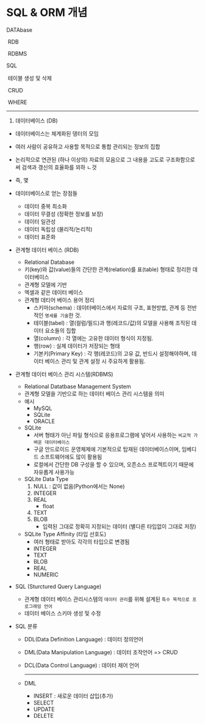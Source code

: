 # SQL & ORM 개념

DATAbase

​	RDB

​	RDBMS

SQL

​	테이블 생성 및 삭제

​	CRUD

​	WHERE



---

1. 데이터베이스 (DB)

- 데이터베이스는 체계화된 뎅터의 모임
- 여러 사람이 공유하고 사용할 목적으로 통합 관리되는 정보의 집합
- 논리적으로 연관된 (하나 이상의) 자료의 모음으로 그 내용을 고도로 구조화함으로써 검색과 갱신의 효율화를 꾀하 ㄴ것
- 즉, 몇
- 데이터베이스로 얻는 장점들
  - 데이터 중복 최소화
  - 데이터 무결성 (정확한 정보를 보장)
  - 데이터 일관성
  - 데이터 독립성 (물리적/논리적)
  - 데이터 표준화
- 관계형 데이터 베이스 (RDB)
  - Relational Database
  - 키(key)와 값(value)들의 간단한 관계(relation)를 표(table) 형태로 정리한 데이터베이스
  - 관계형 모델에 기반
  - 엑셀과 같은 데이터 베이스
  - 관계형 데티어 베이스 용어 정리
    - 스키마(schema) : 데이터베이스에서 자료의 구조, 표현방법, 관계 등 전반적인 `명세를 기술`한 것.
    - 테이블(tabel) : 열(컬럼/필드)과 행(레코드/값)의 모델을 사용해 조직된 데이터 요소들의 집합
    - 열(column) : 각 열에는 고유한 데이터 형식이 지정됨.
    - 행(row) : 실제 데이터가 저장되는 형태
    - 기본키(Primary Key) : 각 행(레코드)의 고유 값, 반드시 설정해야하며, 데이터 베이스 관리 및 관계 설정 시 주요하게 활용됨.
- 관계형 데이터 베이스 관리 시스템(RDBMS)
  - Relational Datatbase Management System
  - 관계형 모델을 기반으로 하는 데이터 베이스 관리 시스템을 의미
  - 예시
    - MySQL
    - SQLite
    - ORACLE
  - SQLite
    - 서버 형태가 아닌 파일 형식으로 응용프로그램에 넣어서 사용하는 `비교적 가벼운 데이터베이스`
    - 구글 안드로이드 운영체제에 기본적으로 탑재된 데이터베이스이며, 임베디드 소프트웨어에도 많이 활용됨
    - 로컬에서 간단한 DB 구성을 할 수 있으며, 오픈소스 프로젝트이기 때문에 자유롭게 사용가능
  - SQLite Data Type
    1. NULL : 값이 없음(Python에서는 None)
    2. INTEGER
    3. REAL
       - float
    4. TEXT
    5. BLOB
       - 입력된 그대로 정확히 지정되는 데이터 (별다른 타입없이 그대로 저장)
  - SQLite Type Affinity (타입 선호도)
    - 여러 형태로 받아도 각각의 타입으로 변경됨
    - INTEGER
    - TEXT
    - BLOB
    - REAL
    - NUMERIC

- SQL (Sturctured Query Language)

  - 관계형 데이터 베이스 관리시스템의 `데이터 관리`를 위해 설계된 `특수 목적으로 프로그래밍 언어`
  - 데이터 베이스 스키마 생성 및 수정

- SQL 분류

  - DDL(Data Definition Language) : 데이터 정의언어

  - DML(Data Manipulation Language) : 데이터 조작언어    => CRUD

  - DCL(Data Control Language) : 데이터 제어 언어

    ---

  - DML

    - INSERT : 새로운 데이터 삽입(추가)
    - SELECT
    - UPDATE
    - DELETE